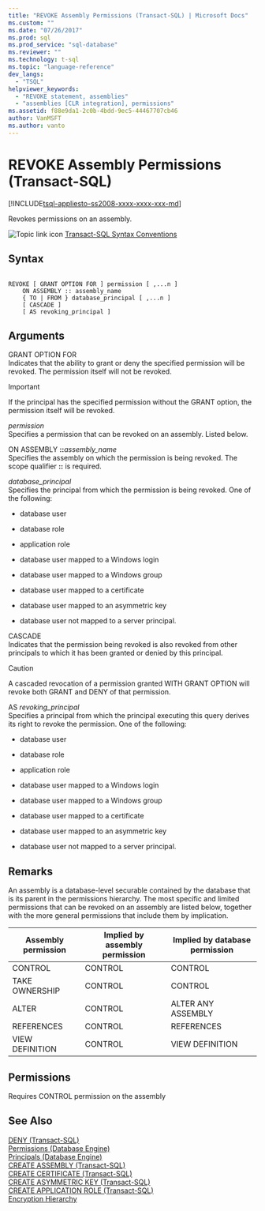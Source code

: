 ```yaml
---
title: "REVOKE Assembly Permissions (Transact-SQL) | Microsoft Docs"
ms.custom: ""
ms.date: "07/26/2017"
ms.prod: sql
ms.prod_service: "sql-database"
ms.reviewer: ""
ms.technology: t-sql
ms.topic: "language-reference"
dev_langs: 
  - "TSQL"
helpviewer_keywords: 
  - "REVOKE statement, assemblies"
  - "assemblies [CLR integration], permissions"
ms.assetid: f88e9da1-2c0b-4bdd-9ec5-44467707cb46
author: VanMSFT
ms.author: vanto
---
```

# REVOKE Assembly Permissions (Transact-SQL)
[!INCLUDE[tsql-appliesto-ss2008-xxxx-xxxx-xxx-md](../../includes/applies-to-version/sqlserver.md)]

  Revokes permissions on an assembly.  
  
 ![Topic link icon](../../database-engine/configure-windows/media/topic-link.gif "Topic link icon") [Transact-SQL Syntax Conventions](../../t-sql/language-elements/transact-sql-syntax-conventions-transact-sql.md)  
  
## Syntax  
  
```syntaxsql
  
REVOKE [ GRANT OPTION FOR ] permission [ ,...n ]   
    ON ASSEMBLY :: assembly_name   
    { TO | FROM } database_principal [ ,...n ]  
    [ CASCADE ]  
    [ AS revoking_principal ]  
```  
  
## Arguments  
 GRANT OPTION FOR  
 Indicates that the ability to grant or deny the specified permission will be revoked. The permission itself will not be revoked.  
  
> [!IMPORTANT]  
>  If the principal has the specified permission without the GRANT option, the permission itself will be revoked.  
  
 *permission*  
 Specifies a permission that can be revoked on an assembly. Listed below.  
  
 ON ASSEMBLY **::**_assembly_name_  
 Specifies the assembly on which the permission is being revoked. The scope qualifier **::** is required.  
  
 *database_principal*  
 Specifies the principal from which the permission is being revoked. One of the following:  
  
-   database user  
  
-   database role  
  
-   application role  
  
-   database user mapped to a Windows login  
  
-   database user mapped to a Windows group  
  
-   database user mapped to a certificate  
  
-   database user mapped to an asymmetric key  
  
-   database user not mapped to a server principal.  
  
 CASCADE  
 Indicates that the permission being revoked is also revoked from other principals to which it has been granted or denied by this principal.  
  
> [!CAUTION]  
>  A cascaded revocation of a permission granted WITH GRANT OPTION will revoke both GRANT and DENY of that permission.  
  
 AS *revoking_principal*  
 Specifies a principal from which the principal executing this query derives its right to revoke the permission. One of the following:  
  
-   database user  
  
-   database role  
  
-   application role  
  
-   database user mapped to a Windows login  
  
-   database user mapped to a Windows group  
  
-   database user mapped to a certificate  
  
-   database user mapped to an asymmetric key  
  
-   database user not mapped to a server principal.  
  
## Remarks  
 An assembly is a database-level securable contained by the database that is its parent in the permissions hierarchy. The most specific and limited permissions that can be revoked on an assembly are listed below, together with the more general permissions that include them by implication.  
  
|Assembly permission|Implied by assembly permission|Implied by database permission|  
|-------------------------|------------------------------------|------------------------------------|  
|CONTROL|CONTROL|CONTROL|  
|TAKE OWNERSHIP|CONTROL|CONTROL|  
|ALTER|CONTROL|ALTER ANY ASSEMBLY|  
|REFERENCES|CONTROL|REFERENCES|  
|VIEW DEFINITION|CONTROL|VIEW DEFINITION|  
  
## Permissions  
 Requires CONTROL permission on the assembly  
  
## See Also  
 [DENY &#40;Transact-SQL&#41;](../../t-sql/statements/deny-transact-sql.md)   
 [Permissions &#40;Database Engine&#41;](../../relational-databases/security/permissions-database-engine.md)   
 [Principals &#40;Database Engine&#41;](../../relational-databases/security/authentication-access/principals-database-engine.md)   
 [CREATE ASSEMBLY &#40;Transact-SQL&#41;](../../t-sql/statements/create-assembly-transact-sql.md)   
 [CREATE CERTIFICATE &#40;Transact-SQL&#41;](../../t-sql/statements/create-certificate-transact-sql.md)   
 [CREATE ASYMMETRIC KEY &#40;Transact-SQL&#41;](../../t-sql/statements/create-asymmetric-key-transact-sql.md)   
 [CREATE APPLICATION ROLE &#40;Transact-SQL&#41;](../../t-sql/statements/create-application-role-transact-sql.md)   
 [Encryption Hierarchy](../../relational-databases/security/encryption/encryption-hierarchy.md)  
  
  
